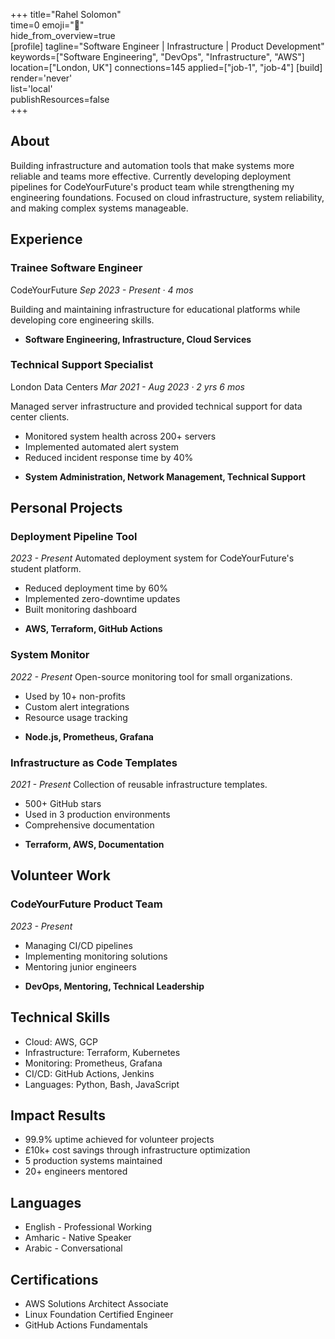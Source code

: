 +++ 
title="Rahel Solomon"  
time=0 
emoji="👤"  
hide_from_overview=true  
[profile] 
tagline="Software Engineer | Infrastructure | Product Development" 
keywords=["Software Engineering", "DevOps", "Infrastructure", "AWS"] 
location=["London, UK"] 
connections=145 
applied=["job-1", "job-4"] 
[build]    
render='never'   
list='local'    
publishResources=false  
+++

## About

Building infrastructure and automation tools that make systems more reliable and teams more effective. Currently developing deployment pipelines for CodeYourFuture's product team while strengthening my engineering foundations. Focused on cloud infrastructure, system reliability, and making complex systems manageable.

## Experience

### Trainee Software Engineer

CodeYourFuture
_Sep 2023 - Present · 4 mos_

Building and maintaining infrastructure for educational platforms while developing core engineering skills.

- **Software Engineering, Infrastructure, Cloud Services**

### Technical Support Specialist

London Data Centers
_Mar 2021 - Aug 2023 · 2 yrs 6 mos_

Managed server infrastructure and provided technical support for data center clients.

- Monitored system health across 200+ servers
- Implemented automated alert system
- Reduced incident response time by 40%

* **System Administration, Network Management, Technical Support**

## Personal Projects

### Deployment Pipeline Tool

_2023 - Present_
Automated deployment system for CodeYourFuture's student platform.

- Reduced deployment time by 60%
- Implemented zero-downtime updates
- Built monitoring dashboard

* **AWS, Terraform, GitHub Actions**

### System Monitor

_2022 - Present_
Open-source monitoring tool for small organizations.

- Used by 10+ non-profits
- Custom alert integrations
- Resource usage tracking

* **Node.js, Prometheus, Grafana**

### Infrastructure as Code Templates

_2021 - Present_
Collection of reusable infrastructure templates.

- 500+ GitHub stars
- Used in 3 production environments
- Comprehensive documentation

* **Terraform, AWS, Documentation**

## Volunteer Work

### CodeYourFuture Product Team

_2023 - Present_

- Managing CI/CD pipelines
- Implementing monitoring solutions
- Mentoring junior engineers

* **DevOps, Mentoring, Technical Leadership**

## Technical Skills

- Cloud: AWS, GCP
- Infrastructure: Terraform, Kubernetes
- Monitoring: Prometheus, Grafana
- CI/CD: GitHub Actions, Jenkins
- Languages: Python, Bash, JavaScript

## Impact Results

- 99.9% uptime achieved for volunteer projects
- £10k+ cost savings through infrastructure optimization
- 5 production systems maintained
- 20+ engineers mentored

## Languages

- English - Professional Working
- Amharic - Native Speaker
- Arabic - Conversational

## Certifications

- AWS Solutions Architect Associate
- Linux Foundation Certified Engineer
- GitHub Actions Fundamentals
